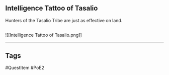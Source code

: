 ## Intelligence Tattoo of Tasalio
Hunters of the Tasalio Tribe are just as effective on land.
## 
![[Intelligence Tattoo of Tasalio.png]]

---
## Tags
#QuestItem
#PoE2